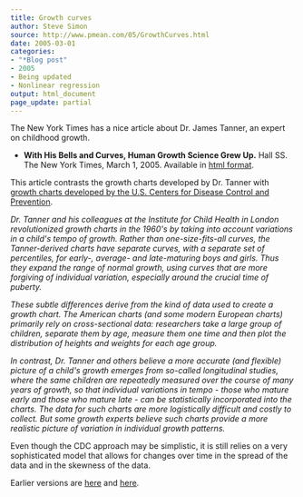 ```yaml
---
title: Growth curves
author: Steve Simon
source: http://www.pmean.com/05/GrowthCurves.html
date: 2005-03-01
categories:
- "*Blog post"
- 2005
- Being updated
- Nonlinear regression
output: html_document
page_update: partial
---
```

The New York Times has a nice article about Dr. James Tanner, an expert
on childhood growth.

- **With His Bells and Curves, Human Growth Science Grew Up.** Hall
SS. The New York Times, March 1, 2005. Available in [html format][hall1].

[hall1]: https://www.nytimes.com/2005/03/01/science/with-his-bells-and-curves-human-growth-science-grew-up.html

This article contrasts the growth charts developed by Dr. Tanner with
[growth charts developed by the U.S. Centers for Disease Control and
Prevention](http://www.cdc.gov/growthcharts/).

*Dr. Tanner and his colleagues at the Institute for Child Health in
London revolutionized growth charts in the 1960's by taking into
account variations in a child's tempo of growth. Rather than
one-size-fits-all curves, the Tanner-derived charts have separate
curves, with a separate set of percentiles, for early-, average- and
late-maturing boys and girls. Thus they expand the range of normal
growth, using curves that are more forgiving of individual variation,
especially around the crucial time of puberty.*

*These subtle differences derive from the kind of data used to create
a growth chart. The American charts (and some modern European charts)
primarily rely on cross-sectional data: researchers take a large group
of children, separate them by age, measure them one time and then plot
the distribution of heights and weights for each age group.*

*In contrast, Dr. Tanner and others believe a more accurate (and
flexible) picture of a child's growth emerges from so-called
longitudinal studies, where the same children are repeatedly measured
over the course of many years of growth, so that individual variations
in tempo - those who mature early and those who mature late - can be
statistically incorporated into the charts. The data for such charts
are more logistically difficult and costly to collect. But some growth
experts believe such charts provide a more realistic picture of
variation in individual growth patterns.*

Even though the CDC approach may be simplistic, it is still relies on a
very sophisticated model that allows for changes over time in the spread
of the data and in the skewness of the data.

Earlier versions are [here][sim1] and [here][sim2].


[sim1]: http://www.pmean.com/05/GrowthCurves.html
[sim2]: http://new.pmean.com/growth-curves-children/
